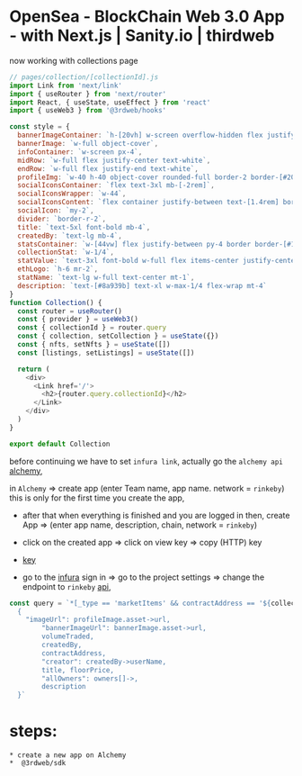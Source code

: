 # OpenSea - BlockChain Web 3.0 App - with Next.js | Sanity.io | thirdweb 
now working with collections page

```js
// pages/collection/[collectionId].js
import Link from 'next/link'
import { useRouter } from 'next/router'
import React, { useState, useEffect } from 'react'
import { useWeb3 } from '@3rdweb/hooks'

const style = {
  bannerImageContainer: `h-[20vh] w-screen overflow-hidden flex justify-center items-center`,
  bannerImage: `w-full object-cover`,
  infoContainer: `w-screen px-4`,
  midRow: `w-full flex justify-center text-white`,
  endRow: `w-full flex justify-end text-white`,
  profileImg: `w-40 h-40 object-cover rounded-full border-2 border-[#202225] mt-[-4rem]`,
  socialIconsContainer: `flex text-3xl mb-[-2rem]`,
  socialIconsWrapper: `w-44`,
  socialIconsContent: `flex container justify-between text-[1.4rem] border-2 rounded-lg px-2`,
  socialIcon: `my-2`,
  divider: `border-r-2`,
  title: `text-5xl font-bold mb-4`,
  createdBy: `text-lg mb-4`,
  statsContainer: `w-[44vw] flex justify-between py-4 border border-[#151b22] rounded-xl mb-4`,
  collectionStat: `w-1/4`,
  statValue: `text-3xl font-bold w-full flex items-center justify-center`,
  ethLogo: `h-6 mr-2`,
  statName: `text-lg w-full text-center mt-1`,
  description: `text-[#8a939b] text-xl w-max-1/4 flex-wrap mt-4`
}
function Collection() {
  const router = useRouter()
  const { provider } = useWeb3()
  const { collectionId } = router.query
  const { collection, setCollection } = useState({})
  const { nfts, setNfts } = useState([])
  const [listings, setListings] = useState([])

  return (
    <div>
      <Link href='/'>
        <h2>{router.query.collectionId}</h2>
      </Link>
    </div>
  )
}

export default Collection

```

before continuing we have to set `infura link`, actually go the `alchemy api` [alchemy](https://www.alchemy.com/),

in `Alchemy` => create app (enter Team name, app name. network = `rinkeby`) this is only for the first time you create the app,

* after that when everything is finished and you are logged in then, create App => (enter app name, description, chain, network = `rinkeby`)
* click on the created app => click on view key => copy (HTTP) key
* [key](https://eth-rinkeby.alchemyapi.io/v2/psnFUS2-XcOSMR0_ed5tcj8RVjmpH9Rs)

* go to the [infura](https://infura.io/dashboard) sign in => go to the project settings => change the endpoint to `rinkeby` [api](https://rinkeby.infura.io/v3/a559755863e64c1581872be99e6d9782),


```js
const query = `*[_type == 'marketItems' && contractAddress == '${collectionId}'] {
  {
    "imageUrl": profileImage.asset->url,
        "bannerImageUrl": bannerImage.asset->url,
        volumeTraded,
        createdBy,
        contractAddress,
        "creator": createdBy->userName,
        title, floorPrice,
        "allOwners": owners[]->,
        description
  }`
```

 # steps:
    * create a new app on Alchemy
    *  @3rdweb/sdk

